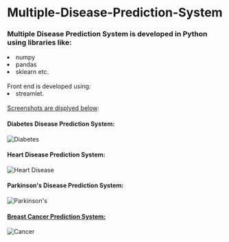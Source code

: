 # Multiple-Disease-Prediction-System 
### Multiple Disease Prediction System is developed in Python using libraries like:
<li>numpy<br><li>pandas<br><li>sklearn etc.</br><br> Front end is developed using:<li> streamlet.</br>
<br> <u>Screenshots are displyed below</u>:</br>

#### Diabetes Disease Prediction System:
![Diabetes](https://github.com/skrShailesh/Multiple-Disease-Prediction-System/assets/114929285/21c7872f-1619-4495-89c9-c816a3a1b12b)
#### Heart Disease Prediction System:
![Heart Disease](https://github.com/skrShailesh/Multiple-Disease-Prediction-System/assets/114929285/79498679-ecda-49cb-bc65-9178401ada35)
#### Parkinson's Disease Prediction System:
![Parkinson's](https://github.com/skrShailesh/Multiple-Disease-Prediction-System/assets/114929285/a37cac38-cf71-49cc-b527-5e8728c7654c)
#### <u> Breast Cancer Prediction System:</u>
![Cancer](https://github.com/skrShailesh/Multiple-Disease-Prediction-System/assets/114929285/dde444a8-48eb-48a7-8903-1fb74f18f1a4)
